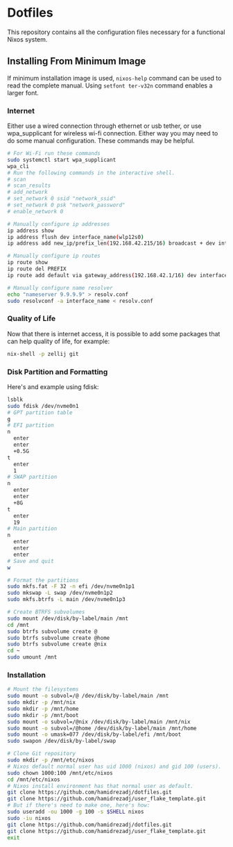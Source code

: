 # Dotfiles
This repository contains all the configuration files necessary for a functional Nixos system.
## Installing From Minimum Image
If minimum installation image is used, `nixos-help` command can be used to read the complete manual.
Using `setfont ter-v32n` command enables a larger font.
### Internet
Either use a wired connection through ethernet or usb tether, or use wpa_supplicant for wireless wi-fi connection. Either way you may need to do some manual configuration. These commands may be helpful.
```sh
# For Wi-Fi run these commands
sudo systemctl start wpa_supplicant
wpa_cli
# Run the following commands in the interactive shell.
# scan
# scan_results
# add_network
# set_network 0 ssid "network_ssid"
# set_network 0 psk "network_password"
# enable_network 0

# Manually configure ip addresses
ip address show
ip address flush dev interface_name(wlp12s0)
ip address add new_ip/prefix_len(192.168.42.215/16) broadcast + dev interface_name

# Manually configure ip routes
ip route show
ip route del PREFIX
ip route add default via gateway_address(192.168.42.1/16) dev interface_name

# Manually configure name resolver
echo "nameserver 9.9.9.9" > resolv.conf
sudo resolvconf -a interface_name < resolv.conf
```
### Quality of Life
Now that there is internet access, it is possible to add some packages that can help quality of life, for example:
```sh
nix-shell -p zellij git
```
### Disk Partition and Formatting
Here's and example using fdisk:
```sh
lsblk
sudo fdisk /dev/nvme0n1
# GPT partition table
g
# EFI partition
n
  enter
  enter
  +0.5G
t
  enter
  1
# SWAP partition
n
  enter
  enter
  +8G
t
  enter
  19
# Main partition
n
  enter
  enter
  enter
# Save and quit
w

# Format the partitions
sudo mkfs.fat -F 32 -n efi /dev/nvme0n1p1
sudo mkswap -L swap /dev/nvme0n1p2
sudo mkfs.btrfs -L main /dev/nvme0n1p3

# Create BTRFS subvolumes
sudo mount /dev/disk/by-label/main /mnt
cd /mnt
sudo btrfs subvolume create @
sudo btrfs subvolume create @home
sudo btrfs subvolume create @nix
cd ~
sudo umount /mnt
```
### Installation
```sh
# Mount the filesystems
sudo mount -o subvol=/@ /dev/disk/by-label/main /mnt
sudo mkdir -p /mnt/nix
sudo mkdir -p /mnt/home
sudo mkdir -p /mnt/boot
sudo mount -o subvol=/@nix /dev/disk/by-label/main /mnt/nix
sudo mount -o subvol=/@home /dev/disk/by-label/main /mnt/home
sudo mount -o umask=077 /dev/disk/by-label/efi /mnt/boot
sudo swapon /dev/disk/by-label/swap

# Clone Git repository
sudo mkdir -p /mnt/etc/nixos
# Nixos default normal user has uid 1000 (nixos) and gid 100 (users).
sudo chown 1000:100 /mnt/etc/nixos
cd /mnt/etc/nixos
# Nixos install environment has that normal user as default.
git clone https://github.com/hamidrezadj/dotfiles.git
git clone https://github.com/hamidrezadj/user_flake_template.git
# But if there's need to make one, here's how:
sudo useradd -ou 1000 -g 100 -s $SHELL nixos
sudo -iu nixos
git clone https://github.com/hamidrezadj/dotfiles.git
git clone https://github.com/hamidrezadj/user_flake_template.git
exit
```
